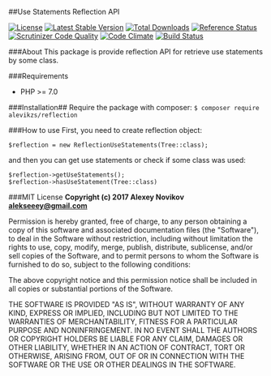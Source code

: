 ##Use Statements Reflection API

[![License](https://poser.pugx.org/alevikzs/reflection/license)](https://packagist.org/packages/alevikzs/reflection)
[![Latest Stable Version](https://poser.pugx.org/alevikzs/reflection/v/stable)](https://packagist.org/packages/alevikzs/reflection) 
[![Total Downloads](https://poser.pugx.org/alevikzs/reflection/downloads)](https://packagist.org/packages/alevikzs/reflection) 
[![Reference Status](https://www.versioneye.com/php/alevikzs:reflection/reference_badge.svg?style=flat)](https://www.versioneye.com/php/alevikzs:reflection/references)
[![Scrutinizer Code Quality](https://scrutinizer-ci.com/g/alevikzs/reflection/badges/quality-score.png?b=master)](https://scrutinizer-ci.com/g/alevikzs/reflection/?branch=master)
[![Code Climate](https://codeclimate.com/github/alevikzs/reflection/badges/gpa.svg)](https://codeclimate.com/github/alevikzs/reflection)
[![Build Status](https://secure.travis-ci.org/alevikzs/reflection.png?branch=master)](http://travis-ci.org/alevikzs/reflection)

###About
This package is provide reflection API for retrieve use statements by some class.

###Requirements
* PHP >= 7.0

###Installation##
Require the package with composer: ```$ composer require alevikzs/reflection```

###How to use
First, you need to create reflection object:
```
$reflection = new ReflectionUseStatements(Tree::class);
```
and then you can get use statements or check if some class was used:
```
$reflection->getUseStatements();
$reflection->hasUseStatement(Tree::class)
```

###MIT License
**Copyright (c) 2017 Alexey Novikov <alekseeey@gmail.com>**

Permission is hereby granted, free of charge, to any person obtaining a copy
of this software and associated documentation files (the "Software"), to deal
in the Software without restriction, including without limitation the rights
to use, copy, modify, merge, publish, distribute, sublicense, and/or sell
copies of the Software, and to permit persons to whom the Software is
furnished to do so, subject to the following conditions:

The above copyright notice and this permission notice shall be included in all
copies or substantial portions of the Software.

THE SOFTWARE IS PROVIDED "AS IS", WITHOUT WARRANTY OF ANY KIND, EXPRESS OR
IMPLIED, INCLUDING BUT NOT LIMITED TO THE WARRANTIES OF MERCHANTABILITY,
FITNESS FOR A PARTICULAR PURPOSE AND NONINFRINGEMENT. IN NO EVENT SHALL THE
AUTHORS OR COPYRIGHT HOLDERS BE LIABLE FOR ANY CLAIM, DAMAGES OR OTHER
LIABILITY, WHETHER IN AN ACTION OF CONTRACT, TORT OR OTHERWISE, ARISING FROM,
OUT OF OR IN CONNECTION WITH THE SOFTWARE OR THE USE OR OTHER DEALINGS IN THE
SOFTWARE.
